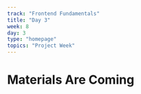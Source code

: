 ```yaml
---
track: "Frontend Fundamentals"
title: "Day 3"
week: 8
day: 3
type: "homepage"
topics: "Project Week"
---
```


# Materials Are Coming
